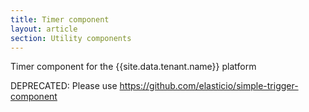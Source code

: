 ```yaml
---
title: Timer component
layout: article
section: Utility components
---
```



Timer component for the {{site.data.tenant.name}} platform

DEPRECATED: Please use https://github.com/elasticio/simple-trigger-component
